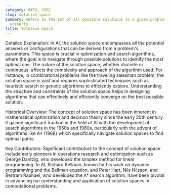 ```yaml
---
category: MATH, CORE
slug: solution-space
summary: Refers to the set of all possible solutions to a given problem or decision-making
  scenario.
title: Solution Space
---
```


Detailed Explanation:
In AI, the solution space encompasses all the potential answers or configurations that can be derived from a problem's parameters. This space is crucial in optimization and search algorithms, where the goal is to navigate through possible solutions to identify the most optimal one. The nature of the solution space, whether discrete or continuous, affects the complexity and approach of the algorithm used. For instance, in combinatorial problems like the traveling salesman problem, the solution space is vast and requires sophisticated techniques such as heuristic search or genetic algorithms to efficiently explore. Understanding the structure and constraints of the solution space helps in designing algorithms that can effectively and efficiently converge on the best possible solution.

Historical Overview:
The concept of solution space has been inherent in mathematical optimization and decision theory since the early 20th century. It gained significant traction in the field of AI with the development of search algorithms in the 1950s and 1960s, particularly with the advent of algorithms like A* (1968) which specifically navigate solution spaces to find optimal paths.

Key Contributors:
Significant contributors to the concept of solution space include early pioneers in operations research and optimization such as George Dantzig, who developed the simplex method for linear programming. In AI, Richard Bellman, known for his work on dynamic programming and the Bellman equation, and Peter Hart, Nils Nilsson, and Bertram Raphael, who developed the A* search algorithm, have been pivotal in advancing our understanding and application of solution spaces in computational problems.